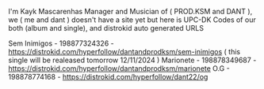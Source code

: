 I'm Kayk Mascarenhas Manager and Musician of ( PROD.KSM  and DANT ), we ( me and dant ) doesn't have a site yet
but here is UPC-DK Codes of our both (album and single), and distrokid auto generated URLS

Sem Inimigos - 198877324326 - https://distrokid.com/hyperfollow/dantandprodksm/sem-inimigos ( this single will be realeased tomorrow 12/11/2024 )
Marionete - 198878349687 - https://distrokid.com/hyperfollow/dantandprodksm/marionete
O.G - 198878774168 - https://distrokid.com/hyperfollow/dant22/og
